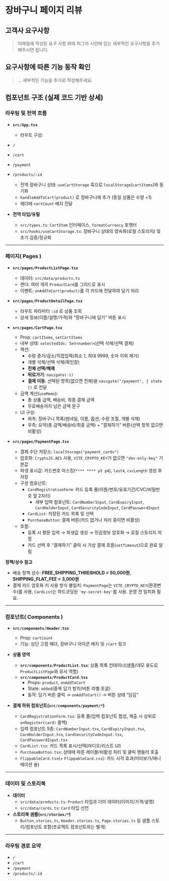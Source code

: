 # 장바구니 페이지 리뷰

## 고객사 요구사항
> 이메일에 작성된 요구 사항 외에 피그마 시안에 있는 세부적인 요구사항을 추가해주시면 됩니다.

## 요구사항에 따른 기능 동작 확인

> ... 세부적인 기능을 추가로 작성해주세요.

## 컴포넌트 구조 (실제 코드 기반 상세)

### 라우팅 및 전역 흐름
- **`src/App.tsx`**
  - 라우트 구성:
- `/`
- `/cart`
- `/payment`
- `/products/:id`
  - 전역 장바구니 상태: `useCartStorage` 훅으로 `localStorage`(`cartItems`)와 동기화
  - `handleAddToCart(product)` 로 장바구니에 추가 (동일 상품은 수량 +1)
  - 헤더에 `cartCount` 배지 전달

- **전역 타입/유틸**
  - `src/types.ts`: `CartItem` 인터페이스, `formatCurrency` 포맷터
  - `src/hooks/useCartStorage.ts`: 장바구니 상태의 영속화(로컬 스토리지) 및 초기 검증/정규화

---

### 페이지( Pages )
- **`src/pages/ProductListPage.tsx`**
  - 데이터: `src/data/products.ts`
  - 렌더: 여러 개의 `ProductCard`를 그리드로 표시
  - 이벤트: `onAddToCart(product)`를 각 카드에 전달하여 담기 처리

- **`src/pages/ProductDetailPage.tsx`**
  - 라우트 파라미터 `:id` 로 상품 조회
  - 상세 정보(이름/설명/가격)와 “장바구니에 담기” 버튼 표시

- **`src/pages/CartPage.tsx`**
  - Prop: `cartItems`, `setCartItems`
  - 내부 상태: `selectedIds: Set<number>`(선택 삭제/선택 결제)
  - 액션:
    - 수량 증가/감소/직접입력(최소 1, 최대 9999, 숫자 이외 제거)
    - 개별 삭제/선택 삭제(확인창)
    - **전체 선택/해제**
    - **뒤로가기**: `navigate(-1)`
    - **결제 이동**: 선택된 항목(없으면 전체)을 `navigate("/payment", { state })` 로 전달
  - 금액 계산(`useMemo`):
    - 총 상품 금액, 배송비, 최종 결제 금액
    - 무료배송까지 남은 금액 문구
  - UI 구성:
    - 좌측: 장바구니 목록(썸네일, 이름, 옵션, 수량 조절, 개별 삭제)
    - 우측: 요약(총 금액/배송비/최종 금액) + “결제하기” 버튼(선택 항목 없으면 비활성)

- **`src/pages/PaymentPage.tsx`**
  - 결제 수단 저장소: `localStorage("payment_cards")`
  - 암호화: `CryptoJS.AES` 사용, `VITE_CRYPTO_KEY`가 없으면 `"dev-only-key"` 기본값
  - 파생 표시값: 카드번호 마스킹(`**** **** p3 p4`), `last4`, `cvcLength` 생성 후 저장
  - 구성 컴포넌트:
    - `CardRegistrationForm`: 카드 등록 폼(이름/번호/유효기간/CVC/비밀번호 앞 2자리)
      - 세부 입력 컴포넌트: `CardNumberInput`, `CardExpiryInput`, `CardHolderInput`, `CardSecurityCodeInput`, `CardPasswordInput`
    - `CardList`: 저장된 카드 목록 및 선택
    - `PurchaseButton`: 결제 버튼(카드 없거나 처리 중이면 비활성)
  - 흐름:
    - 등록 시 평문 입력 → 파생값 생성 → 민감정보 암호화 → 로컬 스토리지 저장
    - 카드 선택 후 “결제하기” 클릭 시 가상 결제 흐름(`setTimeout`)으로 완료 알림

**정책/상수 참고**
- 배송 정책 상수: **FREE_SHIPPING_THRESHOLD = 50,000원**, **SHIPPING_FLAT_FEE = 3,000원**
- 결제 카드 암호화 키 사용 방식 불일치: `PaymentPage`는 `VITE_CRYPTO_KEY`(환경변수)를 사용, `CardList`는 하드코딩된 `'my-secret-key'`를 사용. 운영 전 일치화 필요.

---

### 컴포넌트( Components )
- **`src/components/Header.tsx`**
  - Prop: `cartCount`
  - 기능: 상단 고정 헤더, 장바구니 아이콘 배지 및 `/cart` 링크

- **상품 영역**
  - **`src/components/ProductList.tsx`**: 상품 목록 컨테이너(샘플/데모 용도로 `ProductListPage`와 유사 역할)
  - **`src/components/ProductCard.tsx`**
    - Props: `product`, `onAddToCart`
    - State: `added`(중복 담기 방지/버튼 라벨 토글)
    - 동작: 담기 버튼 클릭 → `onAddToCart()` → 버튼 상태 “담김”

- **결제 하위 컴포넌트(`src/components/payment/*`)**
  - `CardRegistrationForm.tsx`: 등록 폼(입력 컴포넌트 합성, 제출 시 상위로 `onRegister(card)` 콜백)
  - 입력 컴포넌트 5종: `CardNumberInput.tsx`, `CardExpiryInput.tsx`, `CardHolderInput.tsx`, `CardSecurityCodeInput.tsx`, `CardPasswordInput.tsx`
  - `CardList.tsx`: 카드 목록 표시/선택(라디오/리스트 UI)
  - `PurchaseButton.tsx`: 상태에 따른 레이블/비활성 처리 및 클릭 핸들러 호출
  - `FlippableCard.tsx`(+ `FlippableCard.css`): 카드 시각 효과(미리보기/애니메이션 용)

---

### 데이터 및 스토리북
- **데이터**
  - `src/data/products.ts`: `Product` 타입과 더미 데이터(이미지/가격/설명)
  - `src/data/cards.ts`: `Card` 타입 선언
- **스토리북 샘플(`src/stories/*`)**
  - `Button.stories.ts`, `Header.stories.ts`, `Page.stories.ts` 등 샘플 스토리/컴포넌트 포함(프로젝트 컴포넌트와는 별개)

---

### 라우팅 경로 요약
- `/`
- `/cart`
- `/payment`
- `/products/:id`
